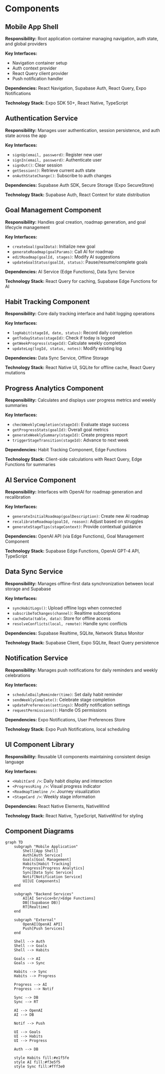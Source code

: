 # Components

## Mobile App Shell

**Responsibility:** Root application container managing navigation, auth state, and global providers

**Key Interfaces:**
- Navigation container setup
- Auth context provider
- React Query client provider
- Push notification handler

**Dependencies:** React Navigation, Supabase Auth, React Query, Expo Notifications

**Technology Stack:** Expo SDK 50+, React Native, TypeScript

## Authentication Service

**Responsibility:** Manages user authentication, session persistence, and auth state across the app

**Key Interfaces:**
- `signUp(email, password)`: Register new user
- `signIn(email, password)`: Authenticate user
- `signOut()`: Clear session
- `getSession()`: Retrieve current auth state
- `onAuthStateChange()`: Subscribe to auth changes

**Dependencies:** Supabase Auth SDK, Secure Storage (Expo SecureStore)

**Technology Stack:** Supabase Auth, React Context for state distribution

## Goal Management Component

**Responsibility:** Handles goal creation, roadmap generation, and goal lifecycle management

**Key Interfaces:**
- `createGoal(goalData)`: Initialize new goal
- `generateRoadmap(goalParams)`: Call AI for roadmap
- `editRoadmap(goalId, stages)`: Modify AI suggestions
- `updateGoalStatus(goalId, status)`: Pause/resume/complete goals

**Dependencies:** AI Service (Edge Functions), Data Sync Service

**Technology Stack:** React Query for caching, Supabase Edge Functions for AI

## Habit Tracking Component

**Responsibility:** Core daily tracking interface and habit logging operations

**Key Interfaces:**
- `logHabit(stageId, date, status)`: Record daily completion
- `getTodayStatus(stageId)`: Check if today is logged
- `getWeekProgress(stageId)`: Calculate weekly completion
- `updateLog(logId, status, notes)`: Modify existing log

**Dependencies:** Data Sync Service, Offline Storage

**Technology Stack:** React Native UI, SQLite for offline cache, React Query mutations

## Progress Analytics Component

**Responsibility:** Calculates and displays user progress metrics and weekly summaries

**Key Interfaces:**
- `checkWeeklyCompletion(stageId)`: Evaluate stage success
- `getProgressStats(goalId)`: Overall goal metrics
- `generateWeeklySummary(stageId)`: Create progress report
- `triggerStageTransition(stageId)`: Advance to next week

**Dependencies:** Habit Tracking Component, Edge Functions

**Technology Stack:** Client-side calculations with React Query, Edge Functions for summaries

## AI Service Component

**Responsibility:** Interfaces with OpenAI for roadmap generation and recalibration

**Key Interfaces:**
- `generateInitialRoadmap(goalDescription)`: Create new AI roadmap
- `recalibrateRoadmap(goalId, reason)`: Adjust based on struggles
- `generateStageTips(stageContext)`: Provide contextual guidance

**Dependencies:** OpenAI API (via Edge Functions), Goal Management Component

**Technology Stack:** Supabase Edge Functions, OpenAI GPT-4 API, TypeScript

## Data Sync Service

**Responsibility:** Manages offline-first data synchronization between local storage and Supabase

**Key Interfaces:**
- `syncHabitLogs()`: Upload offline logs when connected
- `subscribeToChanges(channel)`: Realtime subscriptions
- `cacheData(table, data)`: Store for offline access
- `resolveConflicts(local, remote)`: Handle sync conflicts

**Dependencies:** Supabase Realtime, SQLite, Network Status Monitor

**Technology Stack:** Supabase Client, Expo SQLite, React Query persistence

## Notification Service

**Responsibility:** Manages push notifications for daily reminders and weekly celebrations

**Key Interfaces:**
- `scheduleDailyReminder(time)`: Set daily habit reminder
- `sendWeeklyComplete()`: Celebrate stage completion
- `updatePreferences(settings)`: Modify notification settings
- `requestPermissions()`: Handle OS permissions

**Dependencies:** Expo Notifications, User Preferences Store

**Technology Stack:** Expo Push Notifications, local scheduling

## UI Component Library

**Responsibility:** Reusable UI components maintaining consistent design language

**Key Interfaces:**
- `<HabitCard />`: Daily habit display and interaction
- `<ProgressRing />`: Visual progress indicator
- `<RoadmapTimeline />`: Journey visualization
- `<StageCard />`: Weekly stage information

**Dependencies:** React Native Elements, NativeWind

**Technology Stack:** React Native, TypeScript, NativeWind for styling

## Component Diagrams

```mermaid
graph TD
    subgraph "Mobile Application"
        Shell[App Shell]
        Auth[Auth Service]
        Goals[Goal Management]
        Habits[Habit Tracking]
        Progress[Progress Analytics]
        Sync[Data Sync Service]
        Notif[Notification Service]
        UI[UI Components]
    end
    
    subgraph "Backend Services"
        AI[AI Service<br/>Edge Functions]
        DB[(Supabase DB)]
        RT[Realtime]
    end
    
    subgraph "External"
        OpenAI[OpenAI API]
        Push[Push Services]
    end
    
    Shell --> Auth
    Shell --> Goals
    Shell --> Habits
    
    Goals --> AI
    Goals --> Sync
    
    Habits --> Sync
    Habits --> Progress
    
    Progress --> AI
    Progress --> Notif
    
    Sync --> DB
    Sync --> RT
    
    AI --> OpenAI
    AI --> DB
    
    Notif --> Push
    
    UI --> Goals
    UI --> Habits
    UI --> Progress
    
    Auth --> DB
    
    style Habits fill:#e1f5fe
    style AI fill:#f3e5f5
    style Sync fill:#fff3e0
```
